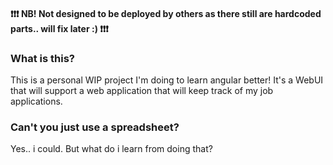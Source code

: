 #### ❗❗❗ NB! Not designed to be deployed by others as there still are hardcoded parts.. will fix later :) ❗❗❗

### What is this?
This is a personal WIP project I'm doing to learn angular better! It's a WebUI that will support a web application that will keep track of my job applications.

### Can't you just use a spreadsheet?
Yes.. i could. But what do i learn from doing that?